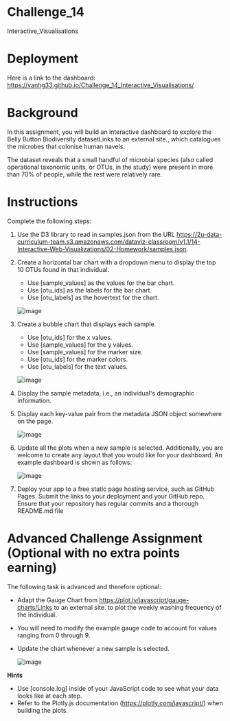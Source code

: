 # Challenge_14
Interactive_Visualisations

# Deployment
Here is a link to the dashboard: https://vanhg33.github.io/Challenge_14_Interactive_Visualisations/

# Background

In this assignment, you will build an interactive dashboard to explore the Belly Button Biodiversity datasetLinks to an external site., which catalogues the microbes that colonise human navels.

The dataset reveals that a small handful of microbial species (also called operational taxonomic units, or OTUs, in the study) were present in more than 70% of people, while the rest were relatively rare.


# Instructions

Complete the following steps:
  1. Use the D3 library to read in samples.json from the URL https://2u-data-curriculum-team.s3.amazonaws.com/dataviz-classroom/v1.1/14-Interactive-Web-Visualizations/02-Homework/samples.json.
  2. Create a horizontal bar chart with a dropdown menu to display the top 10 OTUs found in that individual.
       - Use [sample_values] as the values for the bar chart.
       - Use [otu_ids] as the labels for the bar chart.
       - Use [otu_labels] as the hovertext for the chart.

      ![image](https://github.com/VanHg33/Challenge_14_Interactive_Visualisations/assets/135322223/54dbdbd0-9add-4b51-aa71-18e7d4596731)

  3. Create a bubble chart that displays each sample.
       - Use [otu_ids] for the x values.
       - Use [sample_values] for the y values.
       - Use [sample_values] for the marker size.
       - Use [otu_ids] for the marker colors.
       - Use [otu_labels] for the text values.

      ![image](https://github.com/VanHg33/Challenge_14_Interactive_Visualisations/assets/135322223/bd38b2b2-86ad-4a81-808f-43cb0271bc16)

  4. Display the sample metadata, i.e., an individual's demographic information.
  5. Display each key-value pair from the metadata JSON object somewhere on the page.

      ![image](https://github.com/VanHg33/Challenge_14_Interactive_Visualisations/assets/135322223/d5dec44a-b7ad-49a3-8475-718a4fd653f2)

  6. Update all the plots when a new sample is selected. Additionally, you are welcome to create any layout that you would like for your dashboard. An example dashboard is shown as follows:
     
      ![image](https://github.com/VanHg33/Challenge_14_Interactive_Visualisations/assets/135322223/9767dd7e-b011-4619-a608-188d1747ac0c)

  7. Deploy your app to a free static page hosting service, such as GitHub Pages. Submit the links to your deployment and your GitHub repo. Ensure that your repository has regular commits and a thorough README.md file


# Advanced Challenge Assignment (Optional with no extra points earning)

The following task is advanced and therefore optional:
  - Adapt the Gauge Chart from https://plot.ly/javascript/gauge-charts/Links to an external site. to plot the weekly washing frequency of the individual.
  - You will need to modify the example gauge code to account for values ranging from 0 through 9.
  - Update the chart whenever a new sample is selected.

      ![image](https://github.com/VanHg33/Challenge_14_Interactive_Visualisations/assets/135322223/63b49168-7216-42b3-90b7-5d818ef86487)

**Hints**
  - Use [console.log] inside of your JavaScript code to see what your data looks like at each step.
  - Refer to the Plotly.js documentation (https://plotly.com/javascript/) when building the plots.
